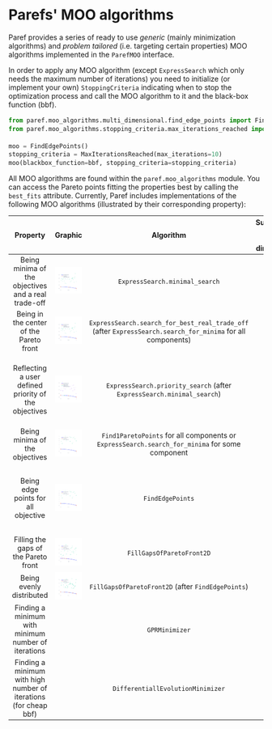 # Parefs' MOO algorithms

Paref provides a series of ready to use *generic* (mainly minimization algorithms)
and *problem tailored* (i.e. targeting certain properties) MOO algorithms implemented in the ``ParefMOO`` interface.

In order to apply any MOO algorithm (except ``ExpressSearch`` which only needs the maximum number of iterations)
you need to initialize (or implement your own) ``StoppingCriteria``
indicating when to stop the optimization process and call the MOO algorithm to it and
the black-box function (bbf).

```python
from paref.moo_algorithms.multi_dimensional.find_edge_points import FindEdgePoints
from paref.moo_algorithms.stopping_criteria.max_iterations_reached import MaxIterationsReached

moo = FindEdgePoints()
stopping_criteria = MaxIterationsReached(max_iterations=10)
moo(blackbox_function=bbf, stopping_criteria=stopping_criteria)
```

All MOO algorithms are found within the ``paref.moo_algorithms`` module.
You can access the Pareto points fitting the properties best by calling the ``best_fits`` attribute.
Currently, Paref includes implementations of the following MOO algorithms
(illustrated by their corresponding property):

|                             Property                             |                                          Graphic                                           |                                                    Algorithm                                                     | Supported target space dimension |                                Note                                 |
|:----------------------------------------------------------------:|:------------------------------------------------------------------------------------------:|:----------------------------------------------------------------------------------------------------------------:|:--------------------------------:|:-------------------------------------------------------------------:|
|       Being minima of the objectives and a real trade-off        |           ![Minimal Search](../graphics/plots/moo-algorithms/MinimalSearch.png)            |                                         ``ExpressSearch.minimal_search``                                         |               All                |                   This is a great initial search                    |
|             Being in the center of the Pareto front              |           ![Minimal Search](../graphics/plots/moo-algorithms/MinimalSearch.png)            | ``ExpressSearch.search_for_best_real_trade_off``  (after ``ExpressSearch.search_for_minima`` for all components) |               All                |                                                                     |
|       Reflecting a user defined priority of the objectives       |              ![Priority](../graphics/plots/moo-algorithms/PrioritySearch.png)              |                    ``ExpressSearch.priority_search`` (after ``ExpressSearch.minimal_search``)                    |               All                | Higher priority results in smaller target values in that component  |
|                  Being minima of the objectives                  |            ![Edge points](../graphics/plots/moo-algorithms/FindEdgePoints.svg)             |        ``Find1ParetoPoints`` for all components or ``ExpressSearch.search_for_minima`` for some component        |               All                |                                                                     |
|               Being edge points for all objective                |            ![Edge points](../graphics/plots/moo-algorithms/FindEdgePoints.svg)             |                                                ``FindEdgePoints``                                                |               All                | Edge points equal the minima in some objective only in 2 dimensions |
|               Filling the gaps of the Pareto front               | ![Fill gaps of Pareto front](../graphics/plots/moo-algorithms/FillGapsOfParetoFront2D.svg) |                                           ``FillGapsOfParetoFront2D``                                            |                2                 |                                                                     |
|                     Being evenly distributed                     |             ![Evenly Scanned](../graphics/plots/moo-algorithms/ScanEvenly.svg)             |                              ``FillGapsOfParetoFront2D`` (after ``FindEdgePoints``)                              |                2                 |                                                                     |
|       Finding a minimum with minimum number of iterations        |                                                                                            |                                                 ``GPRMinimizer``                                                 |                1                 |                       Apply to expensive bbf                        |
| Finding a minimum with high number of iterations (for cheap bbf) |                                                                                            |                                       ``DifferentiallEvolutionMinimizer``                                        |                1                 |                         Apply to cheap bbf                          |
